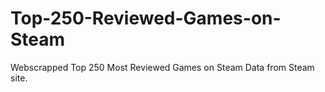 # Top-250-Reviewed-Games-on-Steam
Webscrapped Top 250 Most Reviewed Games on Steam Data from Steam site.
